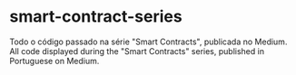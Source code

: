 # smart-contract-series
Todo o código passado na série "Smart Contracts", publicada no Medium.
All code displayed during the "Smart Contracts" series, published in Portuguese on Medium.

